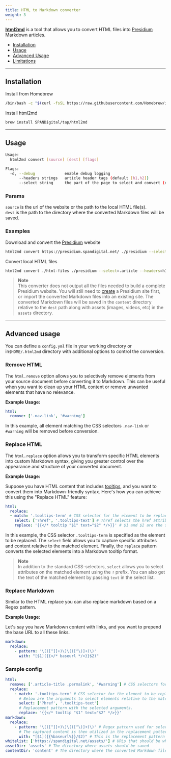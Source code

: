 ```yaml
---
title: HTML to Markdown converter
weight: 3
---
```


**[html2md](https://github.com/SPANDigital/presidium-html)** is a tool that allows you to convert HTML files into [Presidium](https://presidium.spandigital.net/) Markdown articles.

* [Installation](#installation)
* [Usage](#usage)
* [Advanced Usage](#advanced-usage)
* [Limitations](#limitations)

---


## Installation

Install from Homebrew

```bash
/bin/bash -c "$(curl -fsSL https://raw.githubusercontent.com/Homebrew/install/master/install.sh)"
```

Install html2md
```bash
brew install SPANDigital/tap/html2md
```

---

## Usage
```bash
Usage:
  html2md convert [source] [dest] [flags]

Flags:
  -d, --debug             enable debug logging
      --headers strings   article header tags (default [h1,h2])
      --select string     the part of the page to select and convert (default "body")
```

### Params
`source` is the url of the website or the path to the local HTML file(s).  
`dest` is the path to the directory where the converted Markdown files will be saved.

### Examples
Download and convert the [Presidium](https://presidium.spandigital.net/) website
```bash
html2md convert https://presidium.spandigital.net/ ./presidium --select="#presidium-content"
```

Convert local HTML files
```bash
html2md convert ./html-files ./presidium --select=.article --headers=h1
```

> **Note**  
> This converter does not output all the files needed to build a complete Presidium website. You will still need to [create](https://presidium.spandigital.net/getting-started/) a Presidium site first, or import the converted Markdown files into an existing site.
> The converted Markdown files will be saved in the `content` directory relative to the `dest` path along with assets (images, videos, etc) in the `assets` directory.
---

## Advanced usage


You can define a `config.yml` file in your working directory or in`$HOME/.html2md` directory with additional options to control the conversion.

### Remove HTML

The `html.remove` option allows you to selectively remove elements from your source document before converting it to Markdown. 
This can be useful when you want to clean up your HTML content or remove unwanted elements that have no relevance.

**Example Usage:**

```yaml
html:
  remove: ['.nav-link', '#warning']

```

In this example, all element matching the CSS selectors `.nav-link` or `#warning` will be removed before conversion.

### Replace HTML
The `html.replace` option allows you to transform specific HTML elements into custom Markdown syntax, giving you greater control over the appearance and structure of your converted document.

**Example Usage:**

Suppose you have HTML content that includes [tooltips](https://presidium.spandigital.net/reference/markdown/#tooltips), and you want to convert them into Markdown-friendly syntax. Here's how you can achieve this using the "Replace HTML" feature:
```yaml
html:
  replace:
  - match: '.tooltips-term' # CSS selector for the element to be replaced
    select: ['?href', '.tooltips-text'] # ?href selects the href attribute of the matched element, .tooltips-text selects the content of a child element with the class "tooltips-text"
    replace: '{{</* tooltip "$1" text="$2" */>}}' # $1 and $2 are the selected elements
```

In this example, the CSS selector `.tooltips-term` is specified as the element to be replaced. The `select` field allows you to capture specific attributes and content relative to the matched element. Finally, the `replace` pattern converts the selected elements into a Markdown tooltip format.

> **Note**  
> In addition to the standard CSS-selectors, `select` allows you to select attributes on the matched element using the `?` prefix. 
> You can also get the text of the matched element by passing `text` in the select list.

### Replace Markdown
Similar to the HTML replace you can also replace markdown based on a Regex pattern.

**Example Usage:**

Let's say you have Markdown content with links, and you want to prepend the base URL to all these links.
```yaml
markdown:
  replace:
    - pattern: '\[([^]]+)\]\(([^\)]+)\)'
      with: "[$1]({{</* baseurl */>}}$2)"
```

### Sample config
```yaml
html:
  remove: ['.article-title .permalink', '#warning'] # CSS selectors for elements that should be removed before conversion.
  replace:
    - match: '.tooltips-term' # CSS selector for the element to be replaced.
      # Below are the arguments to select elements relative to the matched element.
      select: ['?href', '.tooltips-text']
      # Replacement pattern with the selected arguments.
      replace: '{{</* tooltip "$1" text="$2" */>}}'
markdown:
  replace:
    - pattern: '\[([^]]+)\]\(([^\)]+)\)' # Regex pattern used for selecting and capturing specific content.
      # The captured content is then utilized in the replacement pattern below.
      with: "[$1]({{%baseurl%}}/$2)" # This is the replacement pattern for converting Markdown links.
whitelist: ['https://spandigital.net/assets/'] # URLs that should be whitelisted for conversion
assetDir: 'assets' # The directory where assets should be saved
contentDir: 'content' # The directory where the converted Markdown files should be saved
```
